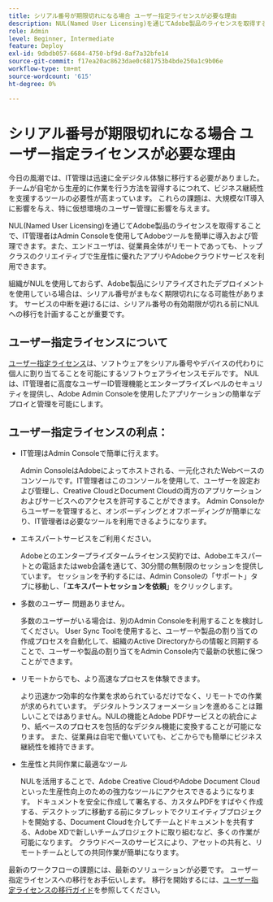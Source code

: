 ```yaml
---
title: シリアル番号が期限切れになる場合 ユーザー指定ライセンスが必要な理由
description: NUL(Named User Licensing)を通じてAdobe製品のライセンスを取得することで、IT管理者はAdmin Consoleを使用してAdobeツールを簡単に導入および管理できます。また、エンドユーザーは、従業員全体がリモートであっても、トップクラスのクリエイティブで生産性に優れたアプリやAdobeクラウドサービスを利用できます
role: Admin
level: Beginner, Intermediate
feature: Deploy
exl-id: 9dbdb057-6684-4750-bf9d-8af7a32bfe14
source-git-commit: f17ea20ac8623dae0c681753b4bde250a1c9b06e
workflow-type: tm+mt
source-wordcount: '615'
ht-degree: 0%

---
```


# シリアル番号が期限切れになる場合 ユーザー指定ライセンスが必要な理由

今日の風潮では、IT管理は迅速に全デジタル体験に移行する必要がありました。 チームが自宅から生産的に作業を行う方法を習得するにつれて、ビジネス継続性を支援するツールの必要性が高まっています。 これらの課題は、大規模なIT導入に影響を与え、特に仮想環境のユーザー管理に影響を与えます。

NUL(Named User Licensing)を通じてAdobe製品のライセンスを取得することで、IT管理者はAdmin Consoleを使用してAdobeツールを簡単に導入および管理できます。また、エンドユーザは、従業員全体がリモートであっても、トップクラスのクリエイティブで生産性に優れたアプリやAdobeクラウドサービスを利用できます。

組織がNULを使用しておらず、Adobe製品にシリアライズされたデプロイメントを使用している場合は、シリアル番号がまもなく期限切れになる可能性があります。 サービスの中断を避けるには、シリアル番号の有効期限が切れる前にNULへの移行を計画することが重要です。

## ユーザー指定ライセンスについて

[ユーザー指定ライセンス](https://helpx.adobe.com/enterprise/using/licensing.html)は、ソフトウェアをシリアル番号やデバイスの代わりに個人に割り当てることを可能にするソフトウェアライセンスモデルです。 NULは、IT管理者に高度なユーザーID管理機能とエンタープライズレベルのセキュリティを提供し、Adobe Admin Consoleを使用したアプリケーションの簡単なデプロイと管理を可能にします。

## ユーザー指定ライセンスの利点：

* IT管理はAdmin Consoleで簡単に行えます。

  Admin ConsoleはAdobeによってホストされる、一元化されたWebベースのコンソールです。IT管理者はこのコンソールを使用して、ユーザーを設定および管理し、Creative CloudとDocument Cloudの両方のアプリケーションおよびサービスへのアクセスを許可することができます。 Admin Consoleからユーザーを管理すると、オンボーディングとオフボーディングが簡単になり、IT管理者は必要なツールを利用できるようになります。

* エキスパートサービスをご利用ください。

  Adobeとのエンタープライズタームライセンス契約では、Adobeエキスパートとの電話またはweb会議を通じて、30分間の無制限のセッションを提供しています。 セッションを予約するには、Admin Consoleの「サポート」タブに移動し、「**エキスパートセッションを依頼**」をクリックします。

* 多数のユーザー 問題ありません。

  多数のユーザーがいる場合は、別のAdmin Consoleを利用することを検討してください。 User Sync Toolを使用すると、ユーザーや製品の割り当ての作成プロセスを自動化して、組織のActive Directoryからの情報と同期することで、ユーザーや製品の割り当てをAdmin Console内で最新の状態に保つことができます。

* リモートからでも、より高速なプロセスを体験できます。

  より迅速かつ効率的な作業を求められているだけでなく、リモートでの作業が求められています。 デジタルトランスフォーメーションを進めることは難しいことではありません。NULの機能とAdobe PDFサービスとの統合により、紙ベースのプロセスを包括的なデジタル機能に変換することが可能になります。 また、従業員は自宅で働いていても、どこからでも簡単にビジネス継続性を維持できます。

* 生産性と共同作業に最適なツール

  NULを活用することで、Adobe Creative CloudやAdobe Document Cloudといった生産性向上のための強力なツールにアクセスできるようになります。 ドキュメントを安全に作成して署名する、カスタムPDFをすばやく作成する、デスクトップに移動する前にタブレットでクリエイティブプロジェクトを開始する、Document Cloudを介してチームとドキュメントを共有する、Adobe XDで新しいチームプロジェクトに取り組むなど、多くの作業が可能になります。 クラウドベースのサービスにより、アセットの共有と、リモートチームとしての共同作業が簡単になります。

最新のワークフローの課題には、最新のソリューションが必要です。 ユーザー指定ライセンスへの移行をお手伝いします。 移行を開始するには、[ユーザー指定ライセンスの移行ガイド](https://offers.adobe.com/content/dam/offer-manager/en/na/marketing/CCE/Adobe_Named_User_Licensing_Migration_Guide.pdf)を参照してください。
